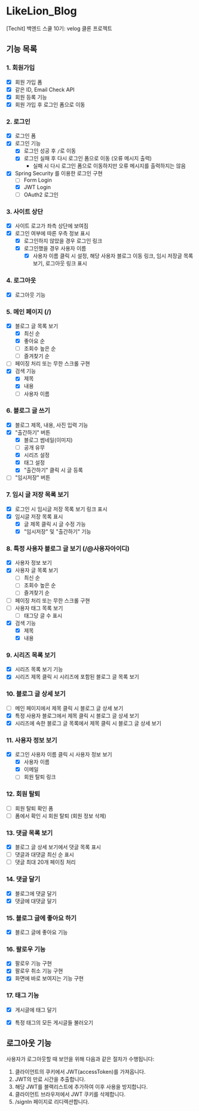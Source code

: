 # LikeLion_Blog
[Techit] 백엔드 스쿨 10기: velog 클론 프로젝트

## 기능 목록

### 1. 회원가입
- [x] 회원 가입 폼
- [x] 같은 ID, Email Check API
- [x] 회원 등록 기능
- [x] 회원 가입 후 로그인 폼으로 이동

### 2. 로그인
- [x] 로그인 폼
- [x] 로그인 기능
    - [x] 로그인 성공 후 `/`로 이동
    - [x] 로그인 실패 후 다시 로그인 폼으로 이동 (오류 메시지 출력)  
      - 실패 시 다시 로그인 폼으로 이동하지만 오류 메시지를 출력하지는 않음
- [x] Spring Security 를 이용한 로그인 구현
    - [ ] Form Login
    - [x] JWT Login
    - [ ] OAuth2 로그인

### 3. 사이트 상단
- [x] 사이트 로고가 좌측 상단에 보여짐
- [x] 로그인 여부에 따른 우측 정보 표시
    - [x] 로그인하지 않았을 경우 로그인 링크
    - [x] 로그인했을 경우 사용자 이름
        - [x] 사용자 이름 클릭 시 설정, 해당 사용자 블로그 이동 링크, 임시 저장글 목록 보기, 로그아웃 링크 표시

### 4. 로그아웃
- [x] 로그아웃 기능

### 5. 메인 페이지 (/)
- [x] 블로그 글 목록 보기
    - [x] 최신 순
    - [x] 좋아요 순
    - [ ] 조회수 높은 순
    - [ ] 즐겨찾기 순
- [ ] 페이징 처리 또는 무한 스크롤 구현
- [x] 검색 기능
    - [x] 제목
    - [x] 내용
    - [ ] 사용자 이름

### 6. 블로그 글 쓰기
- [x] 블로그 제목, 내용, 사진 입력 기능
- [x] "출간하기" 버튼
    - [x] 블로그 썸네일(이미지)
    - [ ] 공개 유무
    - [x] 시리즈 설정
    - [x] 태그 설정
    - [x] "출간하기" 클릭 시 글 등록
- [ ] "임시저장" 버튼

### 7. 임시 글 저장 목록 보기
- [x] 로그인 시 임시글 저장 목록 보기 링크 표시
- [x] 임시글 저장 목록 표시
    - [x] 글 제목 클릭 시 글 수정 가능
    - [x] "임시저장" 및 "출간하기" 기능

### 8. 특정 사용자 블로그 글 보기 (/@사용자아이디)
- [x] 사용자 정보 보기
- [x] 사용자 글 목록 보기
    - [ ] 최신 순
    - [ ] 조회수 높은 순
    - [ ] 즐겨찾기 순
- [ ] 페이징 처리 또는 무한 스크롤 구현
- [ ] 사용자 태그 목록 보기
    - [ ] 태그당 글 수 표시
- [x] 검색 기능
    - [x] 제목
    - [x] 내용

### 9. 시리즈 목록 보기
- [x] 시리즈 목록 보기 기능
- [x] 시리즈 제목 클릭 시 시리즈에 포함된 블로그 글 목록 보기

### 10. 블로그 글 상세 보기
- [ ] 메인 페이지에서 제목 클릭 시 블로그 글 상세 보기
- [x] 특정 사용자 블로그에서 제목 클릭 시 블로그 글 상세 보기
- [x] 시리즈에 속한 블로그 글 목록에서 제목 클릭 시 블로그 글 상세 보기

### 11. 사용자 정보 보기
- [x] 로그인 사용자 이름 클릭 시 사용자 정보 보기
    - [x] 사용자 이름
    - [x] 이메일
    - [ ] 회원 탈퇴 링크

### 12. 회원 탈퇴
- [ ] 회원 탈퇴 확인 폼
- [ ] 폼에서 확인 시 회원 탈퇴 (회원 정보 삭제)

### 13. 댓글 목록 보기
- [x] 블로그 글 상세 보기에서 댓글 목록 표시
- [ ] 댓글과 대댓글 최신 순 표시
- [ ] 댓글 최대 20개 페이징 처리

### 14. 댓글 달기
- [x] 블로그에 댓글 달기
- [x] 댓글에 대댓글 달기

### 15. 블로그 글에 좋아요 하기
- [x] 블로그 글에 좋아요 기능

### 16. 팔로우 기능
- [x] 팔로우 기능 구현
- [x] 팔로우 취소 기능 구현
- [x] 화면에 바로 보여지는 기능 구현

### 17. 태그 기능
- [x] 게시글에 태그 달기
- [x] 특정 태그의 모든 게시글들 불러오기


## 로그아웃 기능
사용자가 로그아웃할 때 보안을 위해 다음과 같은 절차가 수행됩니다:
1. 클라이언트의 쿠키에서 JWT(accessToken)를 가져옵니다.
2. JWT의 만료 시간을 추출합니다.
3. 해당 JWT를 블랙리스트에 추가하여 이후 사용을 방지합니다.
4. 클라이언트 브라우저에서 JWT 쿠키를 삭제합니다.
5. /signIn 페이지로 리디렉션합니다.